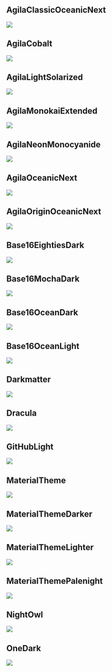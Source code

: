 ## AgilaClassicOceanicNext

![](./theme/images/Agila%20Classic%20Oceanic%20Next.png)

## AgilaCobalt

![](./theme/images/Agila%20Cobalt.png)

## AgilaLightSolarized

![](./theme/images/Agila%20Light%20Solarized.png)

## AgilaMonokaiExtended

![](./theme/images/Agila%20Monokai%20Extended.png)

## AgilaNeonMonocyanide

![](./theme/images/Agila%20Neon%20Monocyanide.png)

## AgilaOceanicNext

![](./theme/images/Agila%20Oceanic%20Next.png)

## AgilaOriginOceanicNext

![](./theme/images/Agila%20Origin%20Oceanic%20Next.png)

## Base16EightiesDark

![](./theme/images/Base16%20Eighties%20Dark.png)

## Base16MochaDark

![](./theme/images/Base16%20Mocha%20Dark.png)

## Base16OceanDark

![](./theme/images/Base16%20Ocean%20Dark.png)

## Base16OceanLight

![](./theme/images/Base16%20Ocean%20Light.png)

## Darkmatter

![](./theme/images/Darkmatter.png)

## Dracula

![](./theme/images/Dracula.png)

## GitHubLight

![](./theme/images/GitHub%20Light.png)

## MaterialTheme

![](./theme/images/Material-Theme.png)

## MaterialThemeDarker

![](./theme/images/Material-Theme-Darker.png)

## MaterialThemeLighter

![](./theme/images/Material-Theme-Lighter.png)

## MaterialThemePalenight

![](./theme/images/Material-Theme-Palenight.png)

## NightOwl

![](./theme/images/Night%20Owl.png)

## OneDark

![](./theme/images/One%20Dark.png)
